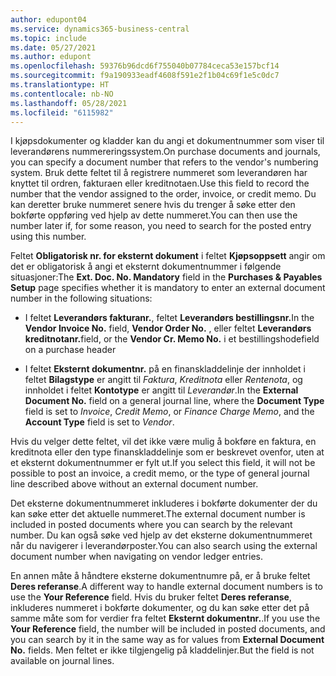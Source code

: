 ```yaml
---
author: edupont04
ms.service: dynamics365-business-central
ms.topic: include
ms.date: 05/27/2021
ms.author: edupont
ms.openlocfilehash: 59376b96dcd6f755040b07784ceca53e157bcf14
ms.sourcegitcommit: f9a190933eadf4608f591e2f1b04c69f1e5c0dc7
ms.translationtype: HT
ms.contentlocale: nb-NO
ms.lasthandoff: 05/28/2021
ms.locfileid: "6115982"
---
```

<span data-ttu-id="4ee61-101">I kjøpsdokumenter og kladder kan du angi et dokumentnummer som viser til leverandørens nummereringssystem.</span><span class="sxs-lookup"><span data-stu-id="4ee61-101">On purchase documents and journals, you can specify a document number that refers to the vendor's numbering system.</span></span> <span data-ttu-id="4ee61-102">Bruk dette feltet til å registrere nummeret som leverandøren har knyttet til ordren, fakturaen eller kreditnotaen.</span><span class="sxs-lookup"><span data-stu-id="4ee61-102">Use this field to record the number that the vendor assigned to the order, invoice, or credit memo.</span></span> <span data-ttu-id="4ee61-103">Du kan deretter bruke nummeret senere hvis du trenger å søke etter den bokførte oppføring ved hjelp av dette nummeret.</span><span class="sxs-lookup"><span data-stu-id="4ee61-103">You can then use the number later if, for some reason, you need to search for the posted entry using this number.</span></span>

<span data-ttu-id="4ee61-104">Feltet **Obligatorisk nr. for eksternt dokument** i feltet **Kjøpsoppsett** angir om det er obligatorisk å angi et eksternt dokumentnummer i følgende situasjoner:</span><span class="sxs-lookup"><span data-stu-id="4ee61-104">The **Ext. Doc. No. Mandatory** field in the **Purchases & Payables Setup** page specifies whether it is mandatory to enter an external document number in the following situations:</span></span>

* <span data-ttu-id="4ee61-105">I feltet **Leverandørs fakturanr.**, feltet **Leverandørs bestillingsnr.**</span><span class="sxs-lookup"><span data-stu-id="4ee61-105">In the **Vendor Invoice No.** field, **Vendor Order No.**</span></span> <span data-ttu-id="4ee61-106">, eller feltet **Leverandørs kreditnotanr.**</span><span class="sxs-lookup"><span data-stu-id="4ee61-106">field, or the **Vendor Cr. Memo No.**</span></span> <span data-ttu-id="4ee61-107">i et bestillingshode</span><span class="sxs-lookup"><span data-stu-id="4ee61-107">field on a purchase header</span></span>

* <span data-ttu-id="4ee61-108">I feltet **Eksternt dokumentnr.** på en finanskladdelinje der innholdet i feltet **Bilagstype** er angitt til *Faktura*, *Kreditnota* eller *Rentenota*, og innholdet i feltet **Kontotype** er angitt til *Leverandør*.</span><span class="sxs-lookup"><span data-stu-id="4ee61-108">In the **External Document No.** field on a general journal line, where the **Document Type** field is set to *Invoice*, *Credit Memo*, or *Finance Charge Memo*, and the **Account Type** field is set to *Vendor*.</span></span>

<span data-ttu-id="4ee61-109">Hvis du velger dette feltet, vil det ikke være mulig å bokføre en faktura, en kreditnota eller den type finanskladdelinje som er beskrevet ovenfor, uten at et eksternt dokumentnummer er fylt ut.</span><span class="sxs-lookup"><span data-stu-id="4ee61-109">If you select this field, it will not be possible to post an invoice, a credit memo, or the type of general journal line described above without an external document number.</span></span>

<span data-ttu-id="4ee61-110">Det eksterne dokumentnummeret inkluderes i bokførte dokumenter der du kan søke etter det aktuelle nummeret.</span><span class="sxs-lookup"><span data-stu-id="4ee61-110">The external document number is included in posted documents where you can search by the relevant number.</span></span> <span data-ttu-id="4ee61-111">Du kan også søke ved hjelp av det eksterne dokumentnummeret når du navigerer i leverandørposter.</span><span class="sxs-lookup"><span data-stu-id="4ee61-111">You can also search using the external document number when navigating on vendor ledger entries.</span></span>

<span data-ttu-id="4ee61-112">En annen måte å håndtere eksterne dokumentnumre på, er å bruke feltet **Deres referanse**.</span><span class="sxs-lookup"><span data-stu-id="4ee61-112">A different way to handle external document numbers is to use the **Your Reference** field.</span></span> <span data-ttu-id="4ee61-113">Hvis du bruker feltet **Deres referanse**, inkluderes nummeret i bokførte dokumenter, og du kan søke etter det på samme måte som for verdier fra feltet **Eksternt dokumentnr.**.</span><span class="sxs-lookup"><span data-stu-id="4ee61-113">If you use the **Your Reference** field, the number will be included in posted documents, and you can search by it in the same way as for values from **External Document No.** fields.</span></span> <span data-ttu-id="4ee61-114">Men feltet er ikke tilgjengelig på kladdelinjer.</span><span class="sxs-lookup"><span data-stu-id="4ee61-114">But the field is not available on journal lines.</span></span>
